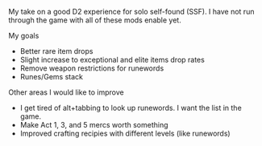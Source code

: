 My take on a good D2 experience for solo self-found (SSF). I have not run through the game with all of these mods enable yet.

My goals
* Better rare item drops
* Slight increase to exceptional and elite items drop rates
* Remove weapon restrictions for runewords
* Runes/Gems stack

Other areas I would like to improve
* I get tired of alt+tabbing to look up runewords. I want the list in the game.
* Make Act 1, 3, and 5 mercs worth something
* Improved crafting recipies with different levels (like runewords)
